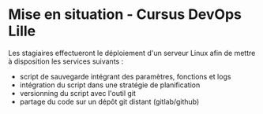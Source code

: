 # Mise en situation - Cursus DevOps Lille

Les stagiaires effectueront le déploiement d'un serveur Linux afin de mettre
à disposition les services suivants :

- script de sauvegarde intégrant des paramètres, fonctions et logs
- intégration du script dans une stratégie de planification
- versionning du script avec l'outil git
- partage du code sur un dépôt git distant (gitlab/github)
